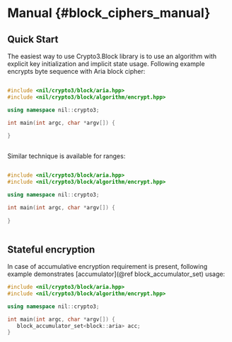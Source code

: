 # Manual {#block_ciphers_manual}

## Quick Start

The easiest way to use Crypto3.Block library is to use an algorithm with explicit key initialization and
 implicit state usage. Following example encrypts byte sequence with Aria block cipher:
 
```cpp

#include <nil/crypto3/block/aria.hpp>
#include <nil/crypto3/block/algorithm/encrypt.hpp>

using namespace nil::crypto3;

int main(int argc, char *argv[]) {
    
}
 
```

Similar technique is available for ranges:

```cpp

#include <nil/crypto3/block/aria.hpp>
#include <nil/crypto3/block/algorithm/encrypt.hpp>

using namespace nil::crypto3;

int main(int argc, char *argv[]) {
    
}
 
```

## Stateful encryption

In case of accumulative encryption requirement is present, following example demonstrates 
[accumulator](@ref block_accumulator_set) usage:

```cpp
#include <nil/crypto3/block/aria.hpp>
#include <nil/crypto3/block/algorithm/encrypt.hpp>

using namespace nil::crypto3;

int main(int argc, char *argv[]) {
   block_accumulator_set<block::aria> acc;
}
```
